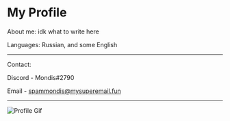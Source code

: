 My Profile
===========

About me: idk what to write here

Languages: Russian, and some English

------
Contact: 

Discord - Mondis#2790

Email - spammondis@mysuperemail.fun

------
![Profile Gif](https://media.discordapp.net/attachments/561669288029585413/749217905442422814/cat.gif)
